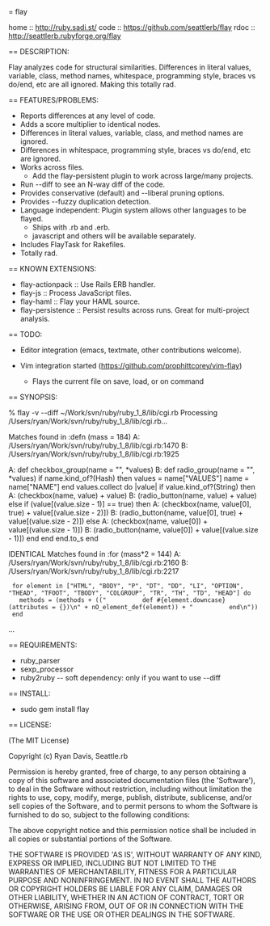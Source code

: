 = flay

home :: http://ruby.sadi.st/
code :: https://github.com/seattlerb/flay
rdoc :: http://seattlerb.rubyforge.org/flay

== DESCRIPTION:

Flay analyzes code for structural similarities. Differences in literal
values, variable, class, method names, whitespace, programming style,
braces vs do/end, etc are all ignored. Making this totally rad.

== FEATURES/PROBLEMS:

* Reports differences at any level of code.
* Adds a score multiplier to identical nodes.
* Differences in literal values, variable, class, and method names are ignored.
* Differences in whitespace, programming style, braces vs do/end, etc are ignored.
* Works across files.
  * Add the flay-persistent plugin to work across large/many projects.
* Run --diff to see an N-way diff of the code.
* Provides conservative (default) and --liberal pruning options.
* Provides --fuzzy duplication detection.
* Language independent: Plugin system allows other languages to be flayed.
  * Ships with .rb and .erb.
  * javascript and others will be available separately.
* Includes FlayTask for Rakefiles.
* Totally rad.

== KNOWN EXTENSIONS:

* flay-actionpack  :: Use Rails ERB handler.
* flay-js          :: Process JavaScript files.
* flay-haml        :: Flay your HAML source.
* flay-persistence :: Persist results across runs. Great for multi-project analysis.

== TODO:

* Editor integration (emacs, textmate, other contributions welcome).

* Vim integration started (https://github.com/prophittcorey/vim-flay)
    - Flays the current file on save, load, or on command

== SYNOPSIS:

  % flay -v --diff ~/Work/svn/ruby/ruby_1_8/lib/cgi.rb
  Processing /Users/ryan/Work/svn/ruby/ruby_1_8/lib/cgi.rb...

  Matches found in :defn (mass = 184)
    A: /Users/ryan/Work/svn/ruby/ruby_1_8/lib/cgi.rb:1470
    B: /Users/ryan/Work/svn/ruby/ruby_1_8/lib/cgi.rb:1925

  A: def checkbox_group(name = "", *values)
  B: def radio_group(name = "", *values)
       if name.kind_of?(Hash) then
         values = name["VALUES"]
         name = name["NAME"]
       end
       values.collect do |value|
         if value.kind_of?(String) then
  A:       (checkbox(name, value) + value)
  B:       (radio_button(name, value) + value)
         else
           if (value[(value.size - 1)] == true) then
  A:         (checkbox(name, value[0], true) + value[(value.size - 2)])
  B:         (radio_button(name, value[0], true) + value[(value.size - 2)])
           else
  A:         (checkbox(name, value[0]) + value[(value.size - 1)])
  B:         (radio_button(name, value[0]) + value[(value.size - 1)])
           end
         end
       end.to_s
     end

  IDENTICAL Matches found in :for (mass*2 = 144)
    A: /Users/ryan/Work/svn/ruby/ruby_1_8/lib/cgi.rb:2160
    B: /Users/ryan/Work/svn/ruby/ruby_1_8/lib/cgi.rb:2217

     for element in ["HTML", "BODY", "P", "DT", "DD", "LI", "OPTION", "THEAD", "TFOOT", "TBODY", "COLGROUP", "TR", "TH", "TD", "HEAD"] do
       methods = (methods + (("          def #{element.downcase}(attributes = {})\n" + nO_element_def(element)) + "          end\n"))
     end
  ...

== REQUIREMENTS:

* ruby_parser
* sexp_processor
* ruby2ruby -- soft dependency: only if you want to use --diff

== INSTALL:

* sudo gem install flay

== LICENSE:

(The MIT License)

Copyright (c) Ryan Davis, Seattle.rb

Permission is hereby granted, free of charge, to any person obtaining
a copy of this software and associated documentation files (the
'Software'), to deal in the Software without restriction, including
without limitation the rights to use, copy, modify, merge, publish,
distribute, sublicense, and/or sell copies of the Software, and to
permit persons to whom the Software is furnished to do so, subject to
the following conditions:

The above copyright notice and this permission notice shall be
included in all copies or substantial portions of the Software.

THE SOFTWARE IS PROVIDED 'AS IS', WITHOUT WARRANTY OF ANY KIND,
EXPRESS OR IMPLIED, INCLUDING BUT NOT LIMITED TO THE WARRANTIES OF
MERCHANTABILITY, FITNESS FOR A PARTICULAR PURPOSE AND NONINFRINGEMENT.
IN NO EVENT SHALL THE AUTHORS OR COPYRIGHT HOLDERS BE LIABLE FOR ANY
CLAIM, DAMAGES OR OTHER LIABILITY, WHETHER IN AN ACTION OF CONTRACT,
TORT OR OTHERWISE, ARISING FROM, OUT OF OR IN CONNECTION WITH THE
SOFTWARE OR THE USE OR OTHER DEALINGS IN THE SOFTWARE.
